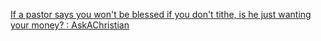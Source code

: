 
[If a pastor says you won't be blessed if you don't tithe, is he just wanting your money? : AskAChristian](https://old.reddit.com/r/AskAChristian/comments/13ra4qd/if_a_pastor_says_you_wont_be_blessed_if_you_dont)
